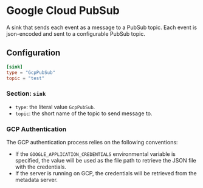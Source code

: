 # Google Cloud PubSub

A sink that sends each event as a message to a PubSub topic. Each event is json-encoded and sent to a configurable PubSub topic.

## Configuration

```toml
[sink]
type = "GcpPubSub"
topic = "test"
```

### Section: `sink`

- `type`: the literal value `GcpPubSub`.
- `topic`: the short name of the topic to send message to.

### GCP Authentication

The GCP authentication process relies on the following conventions:

- If the `GOOGLE_APPLICATION_CREDENTIALS` environmental variable is specified, the value will be used as the file path to retrieve the JSON file with the credentials.
- If the server is running on GCP, the credentials will be retrieved from the metadata server.

